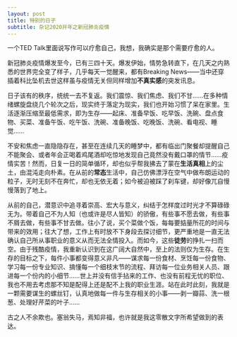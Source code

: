 ```yaml
---
layout: post
title: 特别的日子
subtitle: 杂记2020开年之新冠肺炎疫情
---
```


一个TED Talk里面说写作可以疗愈自己，我想，我确实是那个需要疗愈的人。

新冠肺炎疫情爆发至今，已有三四十天。爆发伊始，情势急转直下，在几天之内熟悉的世界完全变了样子，几乎每天一觉醒来，都有Breaking News——当中还穿插着科比坠机去世这样虽与疫情无关但同样增加**不真实感**的突发讯息。

日子该有的秩序，统统一去不复返。我们震惊、我们焦虑、我们不甘……在多种情绪螺旋盘绕几个轮次之后，现实终于落定为现实，我们也开始习惯了呆在家里。生活逐渐压缩至最低需求，即为生存——起床、准备早饭、吃早饭、洗碗、盘点食物、买菜、准备午饭、吃午饭、洗碗、准备晚饭、吃晚饭、洗碗、看电视、睡觉……

不安和焦虑一直隐隐存在，甚至在连续几天的睡梦中，都有临出门聚餐却提醒自己不能聚会、或者年会正喝着鸡尾酒却吃惊地发现自己竟然没有戴口罩的情节……疫情实苦！然而，日复一日的简单循环，却也似乎帮我拂去了蒙在**生活真相**上的尘土，由混沌走向朴素。在从前的**常态**生活中，自己仿佛漂浮在空气中做布朗运动的粒子，无时无刻不在奔忙，却也无依无着；如今被迫被踩了刹车键，却好像兀自慢慢落到了地上。

从前的自己，潜意识中追寻着崇高、宏大与意义，纠结于怎样度过时光才不算碌碌无为。带着自己不为人知（也或许是尽人皆知）的骄傲，有些事不愿去做，有些事不屑去做，有些事不甘去做。往小了说，买个菜做个饭，每每要掂量所花的时间与带来的效用；往大了想，工作上有时放不下身段去探讨细节，更严重地是一直无法确认自己所从事职业的意义从而无法全情投入。而如今，这些**徒劳**的挣扎一扫而空。由于残酷疫情，我重新认识到在这广阔大自然中，至上的法则仅为生存。在生存的目标之下，每件小事都变得意义非凡——谋求每一份食材、烹饪每一份食物、学习每一份专业知识、搞懂每一个细枝末节的流程、拜访每一位业务相关人员、跟进每一个份内的小细节……世上并没有信手拈来的工作、也没有前程无忧的职位、我也不用去考虑那不知是配得上还是配不上我的职业生涯。站在此时此刻，我就是一颗需要谋生的螺丝钉，认真地做每一件与生存相关的小事——剥一瓣蒜、洗一根葱、处理好芹菜的叶子……

古之人不余欺也。塞翁失马，焉知非福，也许就是我这零散文字所希望做到的表达。